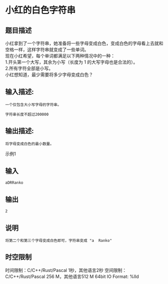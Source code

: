 # 小红的白色字符串

## 题目描述

小红拿到了一个字符串，她准备将一些字母变成白色，变成白色的字母看上去就和空格一样，这样字符串就变成了一些单词。  
现在小红希望，每个单词都满足以下两种情况中的一种：  
1.开头第一个大写，其余为小写（长度为 1 的大写字母也是合法的）。  
2.所有字符全部是小写。  
小红想知道，最少需要将多少字母变成白色？

## 输入描述:
    
    
    一个仅包含大小写字母的字符串。
    
    字符串长度不超过200000  
    

## 输出描述:
    
    
    将字母变成白色的最小数量。

示例1 

## 输入
    
    
    aDRRanko

## 输出
    
    
    2

## 说明
    
    
    将第二个和第三个字母变成白色即可，字符串变成 "a  Ranko"


## 时空限制

时间限制：C/C++/Rust/Pascal 1秒，其他语言2秒
空间限制：C/C++/Rust/Pascal 256 M，其他语言512 M
64bit IO Format: %lld